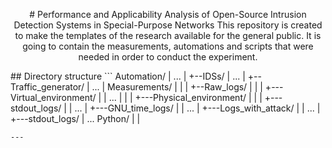 <p style="text-align: center;"># Performance and Applicability Analysis of Open-Source Intrusion Detection Systems in Special-Purpose Networks
This repository is created to make the templates of the research available for the general public. It is going to contain the measurements, automations and scripts that were needed in order to conduct the experiment.</p>
## Directory structure
```
Automation/
| ...
|
+--IDSs/
| ...
|
+--Traffic_generator/
| ...
|
Measurements/
|  |
|  +--Raw_logs/
|  |
|  +---Virtual_environment/
|  |    ...  
|  |
|  +---Physical_environment/
|      |
|      +---stdout_logs/
|      |    ...
|      +---GNU_time_logs/
|             |   ...
|             +---Logs_with_attack/
|                   |       ...
|                   +---stdout_logs/
|                             ...
Python/
|
|

```
---
